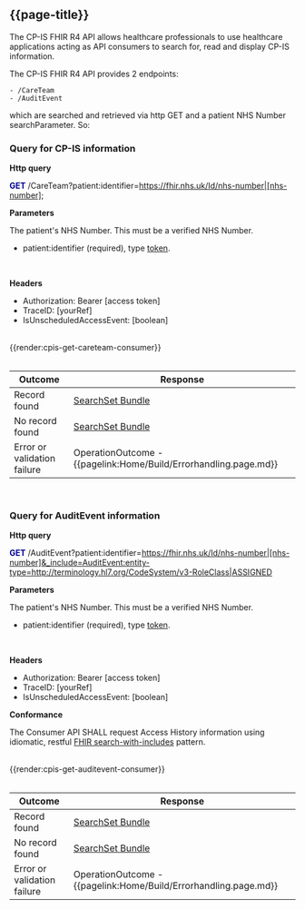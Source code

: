 ## {{page-title}}

The CP-IS FHIR R4 API allows healthcare professionals to use healthcare applications acting as API consumers to search for, read and display CP-IS information.

The CP-IS FHIR R4 API provides 2 endpoints:

    - /CareTeam
    - /AuditEvent

which are searched and retrieved via http GET and a patient NHS Number searchParameter. So:

### Query for CP-IS information

**Http query**

**<font color="#00008B">GET</font>** /CareTeam?patient:identifier=https://fhir.nhs.uk/Id/nhs-number|[nhs-number];

**Parameters**

The patient's NHS Number. This must be a verified NHS Number.
- patient:identifier (required), type <a href='http://hl7.org/fhir/R4/search.html#token'>token</a>. 

<br>

**Headers**

- Authorization: Bearer [access token]
- TraceID: [yourRef]
- IsUnscheduledAccessEvent: [boolean]

<br>
{{render:cpis-get-careteam-consumer}}
<br>
<br>

| Outcome         | Response                       |
| ----------- | ------------------------  |
| Record found       | <a href="https://simplifier.net/guide/child-protection---information-sharing--cp-is--api-consumer-impl/home/examples/use-case---get-careteam.page.md?version=current#success-case">SearchSet Bundle</a> |
| No record found       | <a href="https://simplifier.net/guide/child-protection---information-sharing--cp-is--api-consumer-impl/home/examples/use-case---get-careteam.page.md?version=current#no-record-found-case">SearchSet Bundle</a> |
| Error or validation failure      | OperationOutcome - {{pagelink:Home/Build/Errorhandling.page.md}}|

<br>

### Query for AuditEvent information

**Http query**

**<font color="#00008B">GET</font>** /AuditEvent?patient:identifier=https://fhir.nhs.uk/Id/nhs-number|[nhs-number]&_include=AuditEvent:entity-type=http://terminology.hl7.org/CodeSystem/v3-RoleClass|ASSIGNED

**Parameters**

The patient's NHS Number. This must be a verified NHS Number.
- patient:identifier (required), type <a href='http://hl7.org/fhir/R4/search.html#token'>token</a>. 

<br>

**Headers**

- Authorization: Bearer [access token]
- TraceID: [yourRef]
- IsUnscheduledAccessEvent: [boolean]


**Conformance**

The Consumer API SHALL request Access History information using idiomatic, restful [FHIR search-with-includes](http://hl7.org/fhir/r4/search.html#revinclude) pattern.

<br>
{{render:cpis-get-auditevent-consumer}}
<br>
<br>

| Outcome         | Response                       |
| ----------- | ------------------------  |
| Record found       | <a href="https://simplifier.net/guide/child-protection---information-sharing--cp-is--api-consumer-impl/home/examples/use-case---get-auditevent.page.md?version=current#success-case">SearchSet Bundle</a> |
| No record found       | <a href="https://simplifier.net/guide/child-protection---information-sharing--cp-is--api-consumer-impl/home/examples/use-case---get-auditevent.page.md?version=current#no-record-found-case">SearchSet Bundle</a> |
| Error or validation failure      | OperationOutcome - {{pagelink:Home/Build/Errorhandling.page.md}}|

<br>
